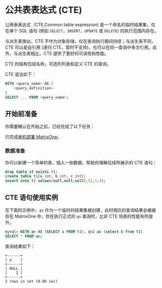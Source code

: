 # 公共表表达式 (CTE)

公用表表达式（CTE,Common table expression) 是一个命名的临时结果集，仅在单个 SQL 语句 (例如 `SELECT`，`INSERT`，`UPDATE` 或 `DELETE`) 的执行范围内存在。

与派生表类似，CTE 不作为对象存储，仅在查询执行期间持续；与派生表不同，CTE 可以是自引用 (递归 CTE，暂时不支持)，也可以在同一查询中多次引用。此外，与派生表相比，CTE 提供了更好的可读性和性能。

CTE 的结构包括名称，可选列列表和定义 CTE 的查询。

CTE 语法如下：

```sql
WITH <query_name> AS (
    <query_definition>
)
SELECT ... FROM <query_name>;
```

## 开始前准备

你需要确认在开始之前，已经完成了以下任务：

已完成[单机部署 MatrixOne](../../Get-Started/install-standalone-matrixone.md)。

### 数据准备

你可以新建一个简单的表，插入一些数据，帮助你理解后续所展示的 CTE 语句：

```sql
drop table if exists t1;
create table t1(a int, b int, c int);
insert into t1 values(null,null,null),(2,3,4);
```

## CTE 语句使用实例

在下面的示例中，`qn` 作为一个临时的结果集被创建，此时相应的查询结果会被缓存在 MatrixOne 中，你在执行正式的 `qn` 查询时，比非 CTE 场景的性能有所提升。

```sql
mysql> WITH qn AS (SELECT a FROM t1), qn2 as (select b from t1)
SELECT * FROM qn;
```

查询结果如下：

```
+------+
| a    |
+------+
| NULL |
|    2 |
+------+
2 rows in set (0.00 sec)
```
